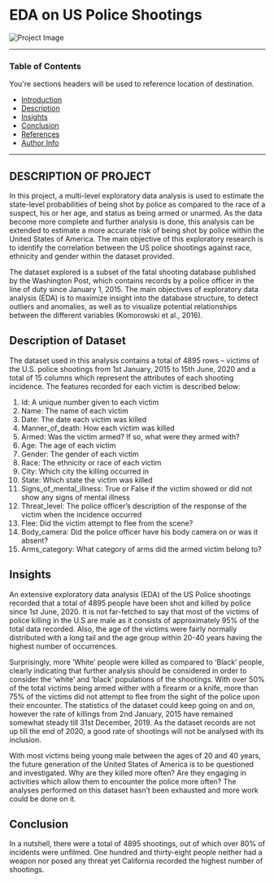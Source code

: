 # EDA on US Police Shootings

![Project Image](https://media.parstoday.com/image/4bn4a144eabe14ye08_800C450.jpg)
 
---

### Table of Contents
You're sections headers will be used to reference location of destination.

- [Introduction](#introduction)
- [Description](#description)
- [Insights](#insights)
- [Conclusion](#conclusion)
- [References](#references)
- [Author Info](#author-info)

---

## DESCRIPTION OF PROJECT
In this project, a multi-level exploratory data analysis is used to estimate the state-level probabilities of being shot by police as compared to the race of a suspect, his or her age, and status as being armed or unarmed. As the data become more complete and further analysis is done, this analysis can be extended to estimate a more accurate risk of being shot by police within the United States of America. The main objective of this exploratory research is to identify the correlation between the US police shootings against race, ethnicity and gender within the dataset provided.

The dataset explored is a subset of the fatal shooting database published by the Washington Post, which contains records by a police officer in the line of duty since January 1, 2015. The main objectives of exploratory data analysis (EDA) is to maximize insight into the database structure, to detect outliers and anomalies, as well as to visualize potential relationships between the different variables (Komorowski et al., 2016).
 
## Description of Dataset
The dataset used in this analysis contains a total of 4895 rows – victims of the U.S. police shootings from 1st January, 2015 to 15th June, 2020 and a total of 15 columns which represent the attributes of each shooting incidence. The features recorded for each victim is described below:
1.	Id: A unique number given to each victim
2.	Name: The name of each victim
3.	Date: The date each victim was killed
4.	Manner_of_death: How each victim was killed
5.	Armed: Was the victim armed? If so, what were they armed with?
6.	Age: The age of each victim
7.	Gender: The gender of each victim
8.	Race: The ethnicity or race of each victim
9.	City: Which city the killing occurred in
10.	State: Which state the victim was killed
11.	Signs_of_mental_illness: True or False if the victim showed or did not show any signs of mental illness
12.	Threat_level: The police officer’s description of the response of the victim when the incidence occurred
13.	Flee: Did the victim attempt to flee from the scene?
14.	Body_camera: Did the police officer have his body camera on or was it absent?
15.	Arms_category: What category of arms did the armed victim belong to? 

## Insights
An extensive exploratory data analysis (EDA) of the US Police shootings recorded that a total of 4895 people have been shot and killed by police since 1st June, 2020. It is not far-fetched to say that most of the victims of police killing in the U.S are male as it consists of approximately 95% of the total data recorded. Also, the age of the victims were fairly normally distributed with a long tail and the age group within 20-40 years having the highest number of occurrences.

Surprisingly, more ‘White’ people were killed as compared to ‘Black’ people, clearly indicating that further analysis should be considered in order to consider the ‘white’ and ‘black’ populations of the shootings. With over 50% of the total victims being armed wither with a firearm or a knife, more than 75% of the victims did not attempt to flee from the sight of the police upon their encounter. The statistics of the dataset could keep going on and on, however the rate of killings from 2nd January, 2015 have remained somewhat steady till 31st December, 2019. As the dataset records are not up till the end of 2020, a good rate of shootings will not be analysed with its inclusion.

With most victims being young male between the ages of 20 and 40 years, the future generation of the United States of America is to be questioned and investigated. Why are they killed more often? Are they engaging in activities which allow them to encounter the police more often? The analyses performed on this dataset hasn’t been exhausted and more work could be done on it.


## Conclusion
In a nutshell, there were a total of 4895 shootings, out of which over 80% of incidents were unfilmed. One hundred and thirty-eight people neither had a weapon nor posed any threat yet California recorded the highest number of shootings.
 
